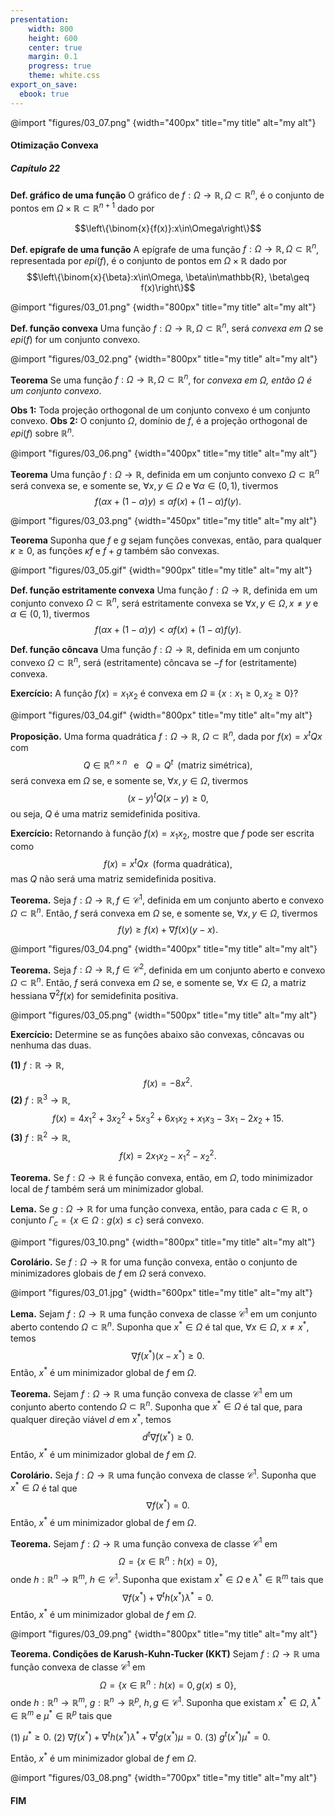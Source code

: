 ```yaml
---
presentation:
    width: 800
    height: 600            
    center: true
    margin: 0.1
    progress: true
    theme: white.css
export_on_save:
  ebook: true
---
```


<style type="text/css">
  .reveal p {
    text-align: left;
    font-size: 25px;
  }
  .reveal ul {
    display: block;
  }
  .reveal ol {
    display: block;
  }
</style>

<!-- slide -->
@import "figures/03_07.png" {width="400px" title="my title" alt="my alt"}

#### Otimização Convexa
##### Capítulo 22

<!-- slide -->
**Def. gráfico de uma função**
O gráfico de $f:\Omega\to\mathbb{R}, \Omega\subset\mathbb{R}^n$, é o conjunto de pontos em $\Omega\times\mathbb{R}\subset\mathbb{R}^{n+1}$ dado por 

$$\left\{\binom{x}{f(x)}:x\in\Omega\right\}$$

**Def. epígrafe de uma função**
A epígrafe de uma função $f:\Omega\to\mathbb{R}, \Omega\subset\mathbb{R}^n$, representada por $epi(f)$, é o conjunto de pontos em $\Omega\times\mathbb{R}$ dado por
$$\left\{\binom{x}{\beta}:x\in\Omega, \beta\in\mathbb{R}, \beta\geq f(x)\right\}$$

<!-- slide -->
@import "figures/03_01.png" {width="800px" title="my title" alt="my alt"}

<!-- slide -->
**Def. função convexa**
Uma função $f:\Omega\to\mathbb{R}, \Omega\subset\mathbb{R}^n$, será *convexa em $\Omega$* se $epi(f)$ for um conjunto convexo.

@import "figures/03_02.png" {width="800px" title="my title" alt="my alt"}

<!-- slide -->
**Teorema**
Se uma função $f:\Omega\to\mathbb{R}, \Omega\subset\mathbb{R}^n$, for *convexa em $\Omega$, então $\Omega$ é um conjunto convexo*.

**Obs 1:** Toda projeção orthogonal de um conjunto convexo é um conjunto convexo.
**Obs 2:** O conjunto $\Omega$, domínio de $f$, é a projeção orthogonal de $epi(f)$ sobre $\mathbb{R}^n$.

@import "figures/03_06.png" {width="400px" title="my title" alt="my alt"}

<!-- slide -->
**Teorema**
Uma função $f:\Omega\to\mathbb{R}$, definida em um conjunto convexo $\Omega\subset\mathbb{R}^n$ será convexa se, e somente se, $\forall x,y\in\Omega$ e $\forall \alpha\in(0,1)$, tivermos
$$f(\alpha x + (1-\alpha)y)\leq \alpha f(x) + (1-\alpha)f(y).$$

@import "figures/03_03.png" {width="450px" title="my title" alt="my alt"}

<!-- slide -->
**Teorema**
Suponha que $f$ e $g$ sejam funções convexas, então, para qualquer $\kappa\geq 0$, as funções $\kappa f$ e $f + g$ também são convexas.

@import "figures/03_05.gif" {width="900px" title="my title" alt="my alt"}

<!-- slide -->
**Def. função estritamente convexa**
Uma função $f:\Omega\to\mathbb{R}$, definida em um conjunto convexo $\Omega\subset\mathbb{R}^n$, será estritamente convexa se $\forall x,y\in\Omega, x\neq y$ e $\alpha\in(0,1)$, tivermos
$$f(\alpha x + (1-\alpha)y)< \alpha f(x) + (1-\alpha)f(y).$$


**Def. função côncava**
Uma função $f:\Omega\to\mathbb{R}$, definida em um conjunto convexo $\Omega\subset\mathbb{R}^n$, será (estritamente) côncava se $-f$ for (estritamente) convexa.

<!-- slide -->
**Exercício:**
A função $f(x)=x_1x_2$ é convexa em $\Omega\equiv\{x:x_1\geq 0, x_2\geq 0\}$?

@import "figures/03_04.gif" {width="800px" title="my title" alt="my alt"}

<!-- slide -->
**Proposição.**
Uma forma quadrática $f:\Omega\to\mathbb{R}$, $\Omega\subset\mathbb{R}^n$, dada por $f(x)=x^tQx$ com $$Q\in\mathbb{R}^{n\times n} \;\;\text{ e }\;\; Q=Q^t\;\; \text{(matriz simétrica)},$$ será convexa em $\Omega$ se, e somente se, $\forall x,y \in \Omega$, tivermos $$(x-y)^tQ(x-y)\geq 0,$$
ou seja, $Q$ é uma matriz semidefinida positiva.

<!-- slide -->
**Exercício:**
Retornando à função $f(x)=x_1x_2$, mostre que $f$ pode ser escrita como $$f(x)=x^tQx\;\;\text{(forma quadrática)},$$ mas $Q$ não será uma matriz semidefinida positiva.

<!-- slide -->
**Teorema.**
 Seja $f:\Omega\to\mathbb{R}, f \in\mathcal{C}^1$, definida em um conjunto aberto e convexo $\Omega\subset\mathbb{R}^n$. Então, $f$ será convexa em $\Omega$ se, e somente se, $\forall x,y \in \Omega$, tivermos
$$f(y)\geq f(x)+\nabla f(x)(y-x).$$

@import "figures/03_04.png" {width="400px" title="my title" alt="my alt"}

<!-- slide -->
**Teorema.**
 Seja $f:\Omega\to\mathbb{R}, f \in\mathcal{C}^2$, definida em um conjunto aberto e convexo $\Omega\subset\mathbb{R}^n$. Então, $f$ será convexa em $\Omega$ se, e somente se, $\forall x \in \Omega$, a matriz hessiana $\nabla^2 f(x)$ for semidefinita positiva.

@import "figures/03_05.png" {width="500px" title="my title" alt="my alt"}

<!-- slide -->
**Exercício:**
Determine se as funções abaixo são convexas, côncavas ou nenhuma das duas.
 
**(1)** $f:\mathbb{R}\to\mathbb{R},$
$$f(x)=-8x^2.$$
**(2)** $f:\mathbb{R}^3\to\mathbb{R},$ 
$$f(x)=4x_1^2+3x_2^2+5x^2_3+6x_1x_2+x_1x_3-3x_1-2x_2+15.$$
**(3)** $f:\mathbb{R}^2\to\mathbb{R},$
$$f(x)=2x_1x_2-x_1^2-x_2^2.$$

<!-- slide -->
**Teorema.**
Se $f:\Omega\to\mathbb{R}$ é função convexa, então, em $\Omega$, todo minimizador local de $f$ também será um minimizador global.

**Lema.**
Se $g:\Omega\to\mathbb{R}$ for uma função convexa, então, para cada $c\in\mathbb{R}$, o conjunto $\Gamma_c = \{x\in\Omega:g(x)\leq c\}$ será convexo.

@import "figures/03_10.png" {width="800px" title="my title" alt="my alt"}

<!-- slide -->
**Corolário.**
Se $f:\Omega\to\mathbb{R}$ for uma função convexa, então o conjunto de minimizadores globais de $f$ em $\Omega$ será convexo.

@import "figures/03_01.jpg" {width="600px" title="my title" alt="my alt"}

<!-- slide -->
**Lema.**
Sejam $f:\Omega\to\mathbb{R}$ uma função convexa de classe $\mathcal{C}^1$ em um conjunto aberto contendo $\Omega\subset\mathbb{R}^n$. Suponha que $x^\ast\in\Omega$ é tal que, $\forall x\in\Omega$, $x\neq x^\ast$, temos
$$\nabla f(x^\ast)(x-x^\ast)\geq 0.$$
Então, $x^\ast$ é um minimizador global de $f$ em $\Omega$.

<!-- slide -->
**Teorema.**
Sejam $f:\Omega\to\mathbb{R}$ uma função convexa de classe $\mathcal{C}^1$ em um conjunto aberto contendo $\Omega\subset\mathbb{R}^n$. Suponha que $x^\ast\in\Omega$ é tal que, para qualquer direção viável $d$ em $x^\ast$, temos
$$d^t\nabla f(x^\ast)\geq 0.$$
Então, $x^\ast$ é um minimizador global de $f$ em $\Omega$.

<!-- slide -->
**Corolário.**
Seja $f:\Omega\to\mathbb{R}$ uma função convexa de classe $\mathcal{C}^1$. Suponha que $x^\ast\in\Omega$ é tal que
$$\nabla f(x^\ast) = 0.$$
Então, $x^\ast$ é um minimizador global de $f$ em $\Omega$.

<!-- slide -->
**Teorema.**
Sejam $f:\Omega\to\mathbb{R}$ uma função convexa de classe $\mathcal{C}^1$ em $$\Omega=\{x\in\mathbb{R}^n:h(x)=0\},$$
onde $h:\mathbb{R}^n\to\mathbb{R}^m$, $h\in\mathcal{C}^1$. Suponha que existam $x^\ast\in\Omega$ e $\lambda^\ast\in\mathbb{R}^m$ tais que 
$$\nabla f(x^\ast) + \nabla^t h(x^\ast)\lambda^* = 0.$$
Então, $x^\ast$ é um minimizador global de $f$ em $\Omega$.

<!-- slide -->
@import "figures/03_09.png" {width="800px" title="my title" alt="my alt"}

<!-- slide -->
**Teorema. Condições de Karush-Kuhn-Tucker (KKT)**
Sejam $f:\Omega\to\mathbb{R}$ uma função convexa de classe $\mathcal{C}^1$ em $$\Omega=\{x\in\mathbb{R}^n:h(x)=0, g(x)\leq 0\},$$
onde $h:\mathbb{R}^n\to\mathbb{R}^m$, $g:\mathbb{R}^n\to\mathbb{R}^p$, $h,g\in\mathcal{C}^1$. Suponha que existam $x^\ast\in\Omega$, $\lambda^\ast\in\mathbb{R}^m$ e $\mu^\ast\in\mathbb{R}^p$ tais que 

(1) $\mu^\ast\geq 0.$
(2) $\nabla f(x^\ast) + \nabla^t h(x^\ast) \lambda^*+ \nabla^t g(x^\ast)\mu= 0.$
(3) $g^t(x^\ast)\mu^\ast = 0.$

Então, $x^\ast$ é um minimizador global de $f$ em $\Omega$.

<!-- slide -->
@import "figures/03_08.png" {width="700px" title="my title" alt="my alt"}

<!-- slide vertical=false -->
#### FIM
